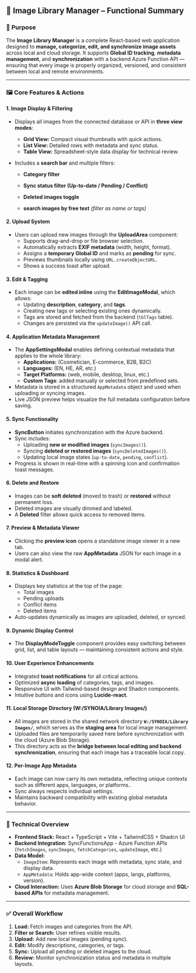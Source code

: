 ## 🧠 **Image Library Manager – Functional Summary**

### 🎯 **Purpose**

The **Image Library Manager** is a complete React-based web application designed to **manage, categorize, edit, and synchronize image assets** across local and cloud storage.
 It supports **Global ID tracking**, **metadata management**, and **synchronization** with a backend Azure Function API — ensuring that every image is properly organized, versioned, and consistent between local and remote environments.

------

### 🖼️ **Core Features & Actions**

#### 1. **Image Display & Filtering**

- Displays all images from the connected database or API in **three view modes**:
  - **Grid View:** Compact visual thumbnails with quick actions.
  - **List View:** Detailed rows with metadata and sync status.
  - **Table View:** Spreadsheet-style data display for technical review.
  
- Includes a **search bar** and multiple filters:
  - **Category filter**
  
  - **Sync status filter (Up-to-date / Pending / Conflict)**
  
  - **Deleted images toggle**
  
  - **search images by free text** *(filter as name or tags)*
  
    

#### 2. **Upload System**

- Users can upload new images through the **UploadArea** component:
  - Supports drag-and-drop or file browser selection.
  - Automatically extracts **EXIF metadata** (width, height, format).
  - Assigns a **temporary Global ID** and marks as **pending** for sync.
  - Previews thumbnails locally using `URL.createObjectURL`.
  - Shows a success toast after upload.

#### 3. **Edit & Tagging**

- Each image can be **edited inline** using the **EditImageModal**, which allows:
  - Updating **description**, **category**, and **tags**.
  - Creating new tags or selecting existing ones dynamically.
  - Tags are stored and fetched from the backend (`tblTags` table).
  - Changes are persisted via the `updateImage()` API call.

#### 4. **Application Metadata Management**

- The **AppSettingsModal** enables defining contextual metadata that applies to the whole library:
  - **Applications:** (Cosmetician, E-commerce, B2B, B2C)
  - **Languages:** (EN, HE, AR, etc.)
  - **Target Platforms:** (web, mobile, desktop, linux, etc.)
  - **Custom Tags**: added manually or selected from predefined sets.
- Metadata is stored in a structured `AppMetadata` object and used when uploading or syncing images.
- Live JSON preview helps visualize the full metadata configuration before saving.

#### 5. **Sync Functionality**

- **SyncButton** initiates synchronization with the Azure backend.
- Sync includes:
  - Uploading **new or modified images** (`syncImages()`).
  - Syncing **deleted or restored images** (`syncDeletedImages()`).
  - Updating local image states (`up-to-date`, `pending`, `conflict`).
- Progress is shown in real-time with a spinning icon and confirmation toast messages.

#### 6. **Delete and Restore**

- Images can be **soft deleted** (moved to trash) or **restored** without permanent loss.
- Deleted images are visually dimmed and labeled.
- A **Deleted** filter allows quick access to removed items.

#### 7. **Preview & Metadata Viewer**

- Clicking the **preview icon** opens a standalone image viewer in a new tab.
- Users can also view the raw **AppMetadata** JSON for each image in a modal alert.

#### 8. **Statistics & Dashboard**

- Displays key statistics at the top of the page:
  - Total images
  - Pending uploads
  - Conflict items
  - Deleted items
- Auto-updates dynamically as images are uploaded, deleted, or synced.

#### 9. **Dynamic Display Control**

- The **DisplayModeToggle** component provides easy switching between grid, list, and table layouts — maintaining consistent actions and style.

#### 10. **User Experience Enhancements**

- Integrated **toast notifications** for all critical actions.
- Optimized **async loading** of categories, tags, and images.
- Responsive UI with Tailwind-based design and Shadcn components.
- Intuitive buttons and icons using **Lucide-react**.

#### 11. **Local Storage Directory (W:/SYNOIA/Library Images/)**

- All images are stored in the shared network directory **`W:/SYNOIA/Library Images/`**, which serves as the **staging area** for local image management.
- Uploaded files are temporarily saved here before synchronization with the cloud (Azure Blob Storage).
- This directory acts as the **bridge between local editing and backend synchronization**, ensuring that each image has a traceable local copy.

#### 12. **Per-Image App Metadata**

- Each image can now carry its own metadata, reflecting unique contexts such as different apps, languages, or platforms..
- Sync always respects individual settings.
- Maintains backward compatibility with existing global metadata behavior.

------

### 🧩 **Technical Overview**

- **Frontend Stack:** React + TypeScript + Vite + TailwindCSS + Shadcn UI
- **Backend Integration:** SyncFunctionsApp - Azure Function APIs (`fetchImages`, `syncImages`, `fetchCategories`, `updateImage`, etc.)
- **Data Model:**
  - `ImageItem`: Represents each image with metadata, sync state, and display data.
  - `AppMetadata`: Holds app-wide context (apps, langs, platforms, version).
- **Cloud Interaction:** Uses **Azure Blob Storage** for cloud storage and **SQL-based APIs** for metadata management.

------

### ✅ **Overall Workflow**

1. **Load:** Fetch images and categories from the API.
2. **Filter or Search:** User refines visible results.
3. **Upload:** Add new local images (pending sync).
4. **Edit:** Modify descriptions, categories, or tags.
5. **Sync:** Upload all pending or deleted images to the cloud.
6. **Review:** Monitor synchronization status and metadata in multiple layouts.